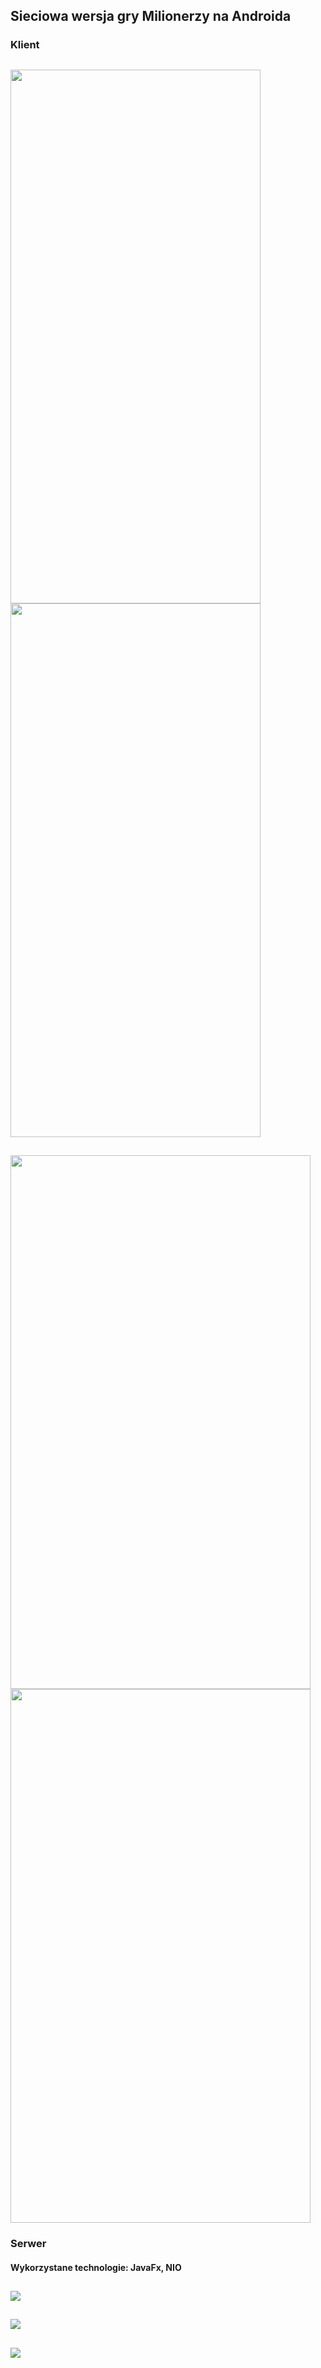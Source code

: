 ## Sieciowa wersja gry Milionerzy na Androida
### Klient
## <img src="https://raw.github.com/michalmisiewicz/Quizer/master/screenshots/game1.png" width="400" height="854"/> <img src="https://raw.github.com/michalmisiewicz/Quizer/master/screenshots/game2.png" width="400" height="854"/>
## <img src="https://raw.github.com/michalmisiewicz/Quizer/master/screenshots/game_room.png" width="480" height="854"> <img src="https://raw.github.com/michalmisiewicz/Quizer/master/screenshots/invite.png" width="480" height="854">
### Serwer
#### Wykorzystane technologie: JavaFx, NIO
## <img src="https://raw.github.com/michalmisiewicz/Quizer/master/screenshots/server1.PNG">
## <img src="https://raw.github.com/michalmisiewicz/Quizer/master/screenshots/server2.PNG">
## <img src="https://raw.github.com/michalmisiewicz/Quizer/master/screenshots/screen1.PNG">
